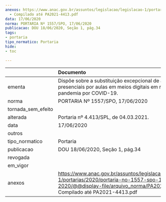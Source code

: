```yaml
---
anexos: https://www.anac.gov.br/assuntos/legislacao/legislacao-1/portarias/2020/portaria-no-1557-spo-17-06-2020/@@display-file/arquivo_norma/PA2020-1557
  - Compilado até PA2021-4413.pdf
data: 17/06/2020
norma: PORTARIA Nº 1557/SPO, 17/06/2020
publicacao: DOU 18/06/2020, Seção 1, pág.34
tags:
- portaria
tipo_normatico: Portaria
hide: 
- toc 
 
---
```


|                    | Documento                                                                                                                                                                        |
|:-------------------|:---------------------------------------------------------------------------------------------------------------------------------------------------------------------------------|
| ementa             | Dispõe sobre a substituição excepcional de aulas presenciais por aulas em meios digitais em razão da pandemia por COVID-19.                                                      |
| norma              | PORTARIA Nº 1557/SPO, 17/06/2020                                                                                                                                                 |
| tornada_sem_efeito |                                                                                                                                                                                  |
| alterada           | Portaria nº 4.413/SPL, de 04.03.2021.                                                                                                                                            |
| data               | 17/06/2020                                                                                                                                                                       |
| outros             |                                                                                                                                                                                  |
| tipo_normatico     | Portaria                                                                                                                                                                         |
| publicacao         | DOU 18/06/2020, Seção 1, pág.34                                                                                                                                                  |
| revogada           |                                                                                                                                                                                  |
| em_vigor           |                                                                                                                                                                                  |
| anexos             | https://www.anac.gov.br/assuntos/legislacao/legislacao-1/portarias/2020/portaria-no-1557-spo-17-06-2020/@@display-file/arquivo_norma/PA2020-1557 - Compilado até PA2021-4413.pdf |